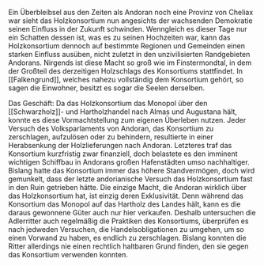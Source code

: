 

Ein Überbleibsel aus den Zeiten als Andoran noch eine Provinz von Cheliax war sieht das Holzkonsortium nun angesichts der wachsenden Demokratie seinen Einfluss in der Zukunft schwinden. Wenngleich es dieser Tage nur ein Schatten dessen ist, was es zu seinen Hochzeiten war, kann das Holzkonsortium dennoch auf bestimmte Regionen und Gemeinden einen starken Einfluss ausüben, nicht zuletzt in den unzivilisierten Randgebieten Andorans. Nirgends ist diese Macht so groß wie im Finstermondtal, in dem der Großteil des derzeitigen Holzschlags des Konsortiums stattfindet. In [[Falkengrund]], welches nahezu vollständig dem Konsortium gehört, so sagen die Einwohner, besitzt es sogar die Seelen derselben.


Das Geschäft: Da das Holzkonsortium das Monopol über den [[Schwarzholz]]- und Hartholzhandel nach Almas und Augustana hält, konnte es diese Vormachtstellung zum eigenen Überleben nutzen. Jeder Versuch des Volksparlaments von Andoran, das Konsortium zu zerschlagen, aufzulösen oder zu behindern, resultierte in einer Herabsenkung der Holzlieferungen nach Andoran. Letzteres traf das Konsortium kurzfristig zwar finanziell, doch belastete es den imminent wichtigen Schiffbau in Andorans großen Hafenstädten umso nachhaltiger. Bislang hatte das Konsortium immer das höhere Standvermögen, doch wird gemunkelt, dass der letzte andorianische Versuch das Holzkonsortium fast in den Ruin getrieben hätte. Die einzige Macht, die Andoran wirklich über das Holzkonsortium hat, ist einzig deren Exklusivität. Denn während das Konsortium das Monopol auf das Hartholz des Landes hält, kann es die daraus gewonnene Güter auch nur hier verkaufen. Deshalb untersuchen die Adlerritter auch regelmäßig die Praktiken des Konsortiums, überprüfen es nach jedweden Versuchen, die Handelsobligationen zu umgehen, um so einen Vorwand zu haben, es endlich zu zerschlagen. Bislang konnten die Ritter allerdings nie einen rechtlich haltbaren Grund finden, den sie gegen das Konsortium verwenden konnten.